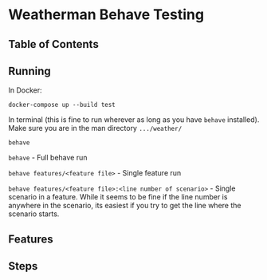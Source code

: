 # Weatherman Behave Testing

## Table of Contents

## Running

In Docker:

`docker-compose up --build test`

In terminal (this is fine to run wherever as long as you have `behave` installed). 
Make sure you are in the man directory `.../weather/`

`behave`


`behave` - Full behave run

`behave features/<feature file>` - Single feature run

`behave features/<feature file>:<line number of scenario>` - Single scenario in a feature. 
While it seems to be fine if the line number is anywhere in the scenario, its easiest if you try to 
get the line where the scenario starts. 

## Features

## Steps